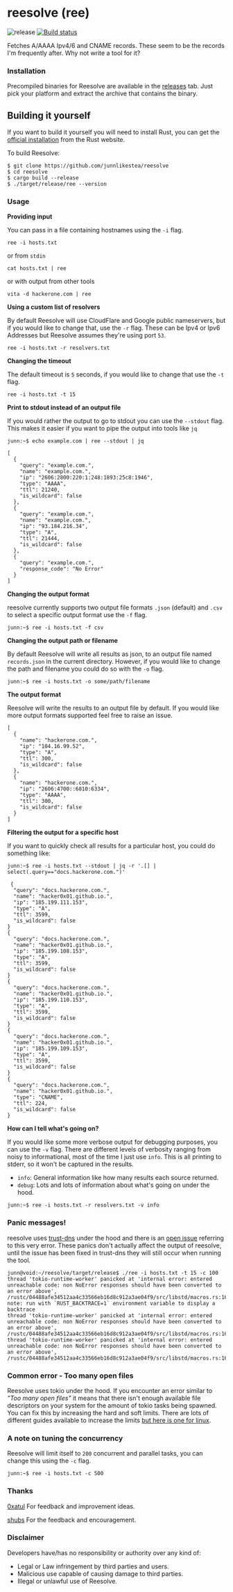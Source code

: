# reesolve (ree)
![release](https://github.com/junnlikestea/reesolve/workflows/release/badge.svg)
[![Build status](https://github.com/junnlikestea/reesolve/workflows/Continuous%20Integration/badge.svg)](https://github.com/junnlikestea/reesolve/actions)

Fetches A/AAAA Ipv4/6 and CNAME records. These seem to 
be the records I'm frequently after. Why not write a tool for it?


### Installation
Precompiled binaries for Reesolve are available in the [releases](https://github.com/junnlikestea/reesolve/releases) 
tab. Just pick your platform and extract the archive that contains the binary.

## Building it yourself 
If you want to build it yourself you will need to install Rust, you can get the
[official installation](https://www.rust-lang.org/tools/install) from the Rust website.

To build Reesolve:
```
$ git clone https://github.com/junnlikestea/reesolve
$ cd reesolve
$ cargo build --release
$ ./target/release/ree --version
```

### Usage

**Providing input**

You can pass in a file containing hostnames using the `-i` flag.
```
ree -i hosts.txt

```
or from `stdin`
```
cat hosts.txt | ree
```
or with output from other tools
```
vita -d hackerone.com | ree
```

**Using a custom list of resolvers**

By default Reesolve will use CloudFlare and Google public nameservers, but if you 
would like to change that, use the `-r` flag. These can be Ipv4 or Ipv6 Addresses
but Reesolve assumes they're using port `53`. 
```
ree -i hosts.txt -r resolvers.txt
```

**Changing the timeout**

The default timeout is `5` seconds, if you would like to change that use the `-t`
flag.
```
ree -i hosts.txt -t 15
```

**Print to stdout instead of an output file** 

If you would rather the output to go to stdout you can use the `--stdout` flag. This makes
it easier if you want to pipe the output into tools like `jq`
```
junn:~$ echo example.com | ree --stdout | jq

[
  {
    "query": "example.com.",
    "name": "example.com.",
    "ip": "2606:2800:220:1:248:1893:25c8:1946",
    "type": "AAAA",
    "ttl": 21240,
    "is_wildcard": false
  },
  {
    "query": "example.com.",
    "name": "example.com.",
    "ip": "93.184.216.34",
    "type": "A",
    "ttl": 21444,
    "is_wildcard": false
  },
  {
    "query": "example.com.",
    "response_code": "No Error"
  }
]

```

**Changing the output format**

reesolve currently supports two output file formats `.json` (default) and 
`.csv` to select a specific output format use the `-f` flag.
```
junn:~$ ree -i hosts.txt -f csv
```

**Changing the output path or filename**

By default Reesolve will write all results as json, to an output file named `records.json`
in the current directory. However, if you would like to change the path and filename
you could do so with the `-o` flag.
```
junn:~$ ree -i hosts.txt -o some/path/filename
```

**The output format**

Reesolve will write the results to an output file by default. If you would like 
more output formats supported feel free to raise an issue.
```
[
  {
    "name": "hackerone.com.",
    "ip": "104.16.99.52",
    "type": "A",
    "ttl": 300,
    "is_wildcard": false
  },
  {
    "name": "hackerone.com.",
    "ip": "2606:4700::6810:6334",
    "type": "AAAA",
    "ttl": 300,
    "is_wildcard": false
  }
]
```

**Filtering the output for a specific host** 

If you want to quickly check all results for a particular host, you could do something like:
```
junn:~$ ree -i hosts.txt --stdout | jq -r '.[] | select(.query=="docs.hackerone.com.")'

 {
  "query": "docs.hackerone.com.",
  "name": "hacker0x01.github.io.",
  "ip": "185.199.111.153",
  "type": "A",
  "ttl": 3599,
  "is_wildcard": false
}
{
  "query": "docs.hackerone.com.",
  "name": "hacker0x01.github.io.",
  "ip": "185.199.108.153",
  "type": "A",
  "ttl": 3599,
  "is_wildcard": false
}
{
  "query": "docs.hackerone.com.",
  "name": "hacker0x01.github.io.",
  "ip": "185.199.110.153",
  "type": "A",
  "ttl": 3599,
  "is_wildcard": false
}
{
  "query": "docs.hackerone.com.",
  "name": "hacker0x01.github.io.",
  "ip": "185.199.109.153",
  "type": "A",
  "ttl": 3599,
  "is_wildcard": false
}
{
  "query": "docs.hackerone.com.",
  "name": "hacker0x01.github.io.",
  "type": "CNAME",
  "ttl": 224,
  "is_wildcard": false
}

```

**How can I tell what's going on?**

If you would like some more verbose output for debugging purposes, you can use the `-v` flag. 
There are different levels of verbosity ranging from noisy to informational, most of the
time I just use `info`. This is all printing to stderr, so it won't be captured
in the results.
* `info`: General information like how many results each source returned.
* `debug`: Lots and lots of information about what's going on under the hood.
```
junn:~$ ree -i hosts.txt -r resolvers.txt -v info
```

### Panic messages!
reesolve uses [trust-dns](https://github.com/bluejekyll/trust-dns) under the hood
and there is an [open issue](https://github.com/bluejekyll/trust-dns/issues/1232) referring 
to this very error. These panics don't actually affect the output of reesolve, until
the issue has been fixed in trust-dns they will still occur when running the tool.
```
junn@void:~/reesolve/target/release$ ./ree -i hosts.txt -t 15 -c 100
thread 'tokio-runtime-worker' panicked at 'internal error: entered unreachable code: non NoError responses should have been converted to an error above', /rustc/04488afe34512aa4c33566eb16d8c912a3ae04f9/src/libstd/macros.rs:16:9
note: run with `RUST_BACKTRACE=1` environment variable to display a backtrace
thread 'tokio-runtime-worker' panicked at 'internal error: entered unreachable code: non NoError responses should have been converted to an error above', /rustc/04488afe34512aa4c33566eb16d8c912a3ae04f9/src/libstd/macros.rs:16:9
thread 'tokio-runtime-worker' panicked at 'internal error: entered unreachable code: non NoError responses should have been converted to an error above', /rustc/04488afe34512aa4c33566eb16d8c912a3ae04f9/src/libstd/macros.rs:16:9
```

### Common error - Too many open files
Reesolve uses tokio under the hood. If you encounter an error 
similar to *"Too many open files"* it means that there isn't enough available file descriptors on 
your system for the amount of tokio tasks being spawned. You can fix this by increasing the hard and soft limits. 
There are lots of different guides available to increase the limits 
[but here is one for linux](https://www.tecmint.com/increase-set-open-file-limits-in-linux/). 


### A note on tuning the concurrency
Reesolve will limit itself to `200` concurrent and parallel tasks, you can change this using
the `-c` flag. 

```
junn:~$ ree -i hosts.txt -c 500
``` 

### Thanks
[0xatul](https://twitter.com/0xatul) For feedback and improvement ideas.

[shubs](https://twitter.com/infosec_au) For the feedback and encouragement.

### Disclaimer
Developers have/has no responsibility or authority over any kind of:
* Legal or Law infringement by third parties and users.
* Malicious use capable of causing damage to third parties.
* Illegal or unlawful use of Reesolve.

